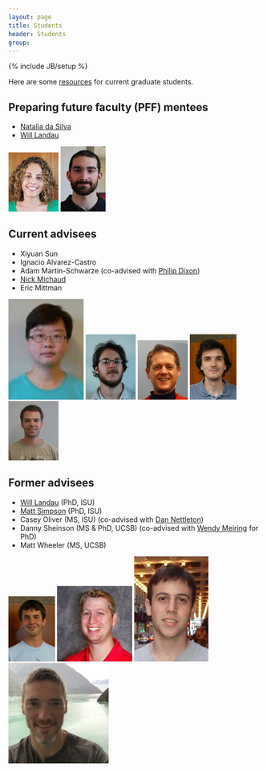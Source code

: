 ```yaml
---
layout: page
title: Students
header: Students
group: 
---
```

{% include JB/setup %}


Here are some [resources](resources.html) for current graduate students. 

## Preparing future faculty (PFF) mentees

- [Natalia da Silva](http://ndasilva.public.iastate.edu/)
- [Will Landau](http://will-landau.com/)

![](student_figs/ndasilva.jpg)
![](student_figs/landau.jpg)

## Current advisees

- Xiyuan Sun
- Ignacio Alvarez-Castro 
- Adam Martin-Schwarze (co-advised with [Philip Dixon](http://www.public.iastate.edu/~pdixon/))
- [Nick Michaud](http://www.public.iastate.edu/~michaud/homepage.html)
- Eric Mittman 

![](student_figs/xiyuansu.jpg)
![](student_figs/ialvarez.jpg)
![](student_figs/adamms.jpg)
![](student_figs/michaud.jpg)
![](student_figs/emittman.jpg)

## Former advisees

- [Will Landau](http://will-landau.com/) (PhD, ISU)
- [Matt Simpson](http://www.themattsimpson.com/) (PhD, ISU)
- Casey Oliver (MS, ISU) (co-advised with [Dan Nettleton](http://stat.iastate.edu/people/dan-nettleton))
- Danny Sheinson (MS & PhD, UCSB) (co-advised with [Wendy Meiring](http://www.pstat.ucsb.edu/faculty%20pages/MEIRING.htm) for PhD)
- Matt Wheeler (MS, UCSB)

![](student_figs/simpsonm.jpg)
![](student_figs/oliver.jpg)
![](student_figs/sheinson.jpg)
![](student_figs/wheeler.jpg)
